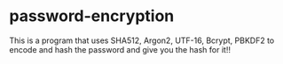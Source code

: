 # password-encryption
This is a program that uses SHA512, Argon2, UTF-16, Bcrypt, PBKDF2 to encode and hash the password and give you the hash for it!!
